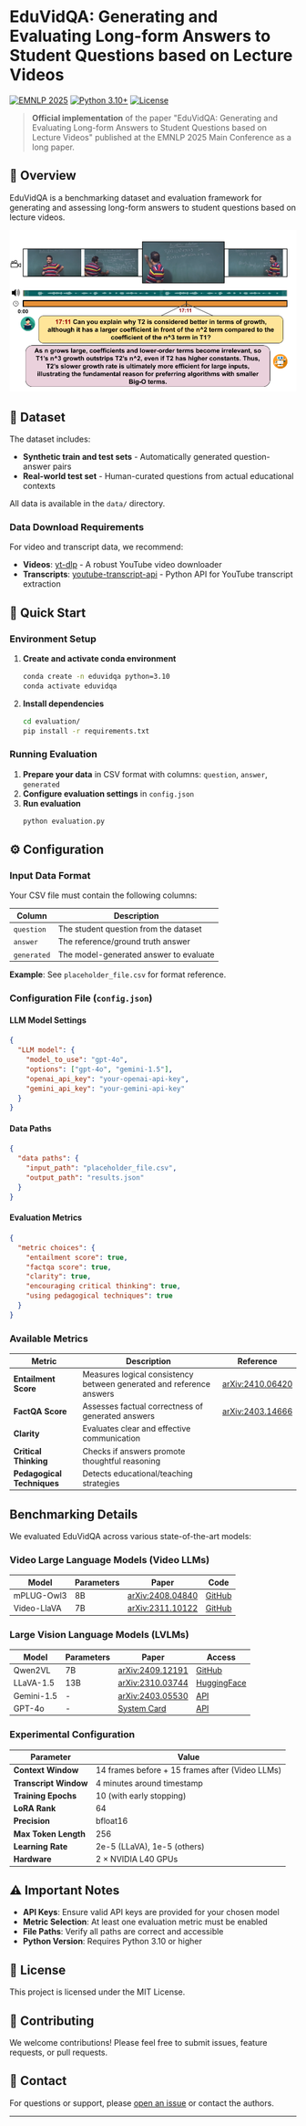 # EduVidQA: Generating and Evaluating Long-form Answers to Student Questions based on Lecture Videos

[![EMNLP 2025](https://img.shields.io/badge/EMNLP-2025-blue.svg)](https://2025.emnlp.org/)
[![Python 3.10+](https://img.shields.io/badge/python-3.10+-blue.svg)](https://www.python.org/downloads/release/python-3100/)
[![License](https://img.shields.io/badge/License-MIT-green.svg)](LICENSE)

> **Official implementation** of the paper "EduVidQA: Generating and Evaluating Long-form Answers to Student Questions based on Lecture Videos" published at the EMNLP 2025 Main Conference as a long paper.

## 📖 Overview

EduVidQA is a benchmarking dataset and evaluation framework for generating and assessing long-form answers to student questions based on lecture videos.

![image info](./assets/eduvidqa_task_diagram.png)

## 📁 Dataset

The dataset includes:
- **Synthetic train and test sets** - Automatically generated question-answer pairs
- **Real-world test set** - Human-curated questions from actual educational contexts

All data is available in the `data/` directory.

### Data Download Requirements

For video and transcript data, we recommend:
- **Videos**: [yt-dlp](https://github.com/yt-dlp/yt-dlp) - A robust YouTube video downloader
- **Transcripts**: [youtube-transcript-api](https://pypi.org/project/youtube-transcript-api/) - Python API for YouTube transcript extraction

## 🚀 Quick Start

### Environment Setup

1. **Create and activate conda environment**
   ```bash
   conda create -n eduvidqa python=3.10
   conda activate eduvidqa
   ```

2. **Install dependencies**
   ```bash
   cd evaluation/
   pip install -r requirements.txt
   ```

### Running Evaluation

1. **Prepare your data** in CSV format with columns: `question`, `answer`, `generated`
2. **Configure evaluation settings** in `config.json`
3. **Run evaluation**
   ```bash
   python evaluation.py
   ```

## ⚙️ Configuration

### Input Data Format

Your CSV file must contain the following columns:

| Column | Description |
|--------|-------------|
| `question` | The student question from the dataset |
| `answer` | The reference/ground truth answer |
| `generated` | The model-generated answer to evaluate |

**Example**: See `placeholder_file.csv` for format reference.

### Configuration File (`config.json`)

#### LLM Model Settings
```json
{
  "LLM model": {
    "model_to_use": "gpt-4o",
    "options": ["gpt-4o", "gemini-1.5"],
    "openai_api_key": "your-openai-api-key",
    "gemini_api_key": "your-gemini-api-key"
  }
}
```

#### Data Paths
```json
{
  "data paths": {
    "input_path": "placeholder_file.csv",
    "output_path": "results.json"
  }
}
```

#### Evaluation Metrics
```json
{
  "metric choices": {
    "entailment score": true,
    "factqa score": true,
    "clarity": true,
    "encouraging critical thinking": true,
    "using pedagogical techniques": true
  }
}
```

### Available Metrics

| Metric | Description | Reference |
|--------|-------------|-----------|
| **Entailment Score** | Measures logical consistency between generated and reference answers | [arXiv:2410.06420](https://arxiv.org/abs/2410.06420) |
| **FactQA Score** | Assesses factual correctness of generated answers | [arXiv:2403.14666](https://arxiv.org/abs/2403.14666) |
| **Clarity** | Evaluates clear and effective communication |  |
| **Critical Thinking** | Checks if answers promote thoughtful reasoning |  |
| **Pedagogical Techniques** | Detects educational/teaching strategies |  |

## Benchmarking Details

We evaluated EduVidQA across various state-of-the-art models:

### Video Large Language Models (Video LLMs)
| Model | Parameters | Paper | Code |
|-------|------------|-------|------|
| mPLUG-Owl3 | 8B | [arXiv:2408.04840](https://arxiv.org/abs/2408.04840) | [GitHub](https://github.com/X-PLUG/mPLUG-Owl/tree/main/mPLUG-Owl3) |
| Video-LlaVA | 7B | [arXiv:2311.10122](https://arxiv.org/abs/2311.10122) | [GitHub](https://github.com/PKU-YuanGroup/Video-LLaVA) |

### Large Vision Language Models (LVLMs)
| Model | Parameters | Paper | Access |
|-------|------------|-------|---------|
| Qwen2VL | 7B | [arXiv:2409.12191](https://arxiv.org/abs/2409.12191) | [GitHub](https://github.com/xwjim/Qwen2-VL) |
| LLaVA-1.5 | 13B | [arXiv:2310.03744](https://arxiv.org/abs/2310.03744) | [HuggingFace](https://huggingface.co/liuhaotian/llava-v1.5-13b) |
| Gemini-1.5 | - | [arXiv:2403.05530](https://arxiv.org/abs/2403.05530) | [API](https://ai.google.dev/gemini-api/docs/quickstart) |
| GPT-4o | - | [System Card](https://arxiv.org/abs/2410.21276) | [API](https://github.com/openai/openai-python) |

### Experimental Configuration

| Parameter | Value |
|-----------|-------|
| **Context Window** | 14 frames before + 15 frames after (Video LLMs) |
| **Transcript Window** | 4 minutes around timestamp |
| **Training Epochs** | 10 (with early stopping) |
| **LoRA Rank** | 64 |
| **Precision** | bfloat16 |
| **Max Token Length** | 256 |
| **Learning Rate** | 2e-5 (LLaVA), 1e-5 (others) |
| **Hardware** | 2 × NVIDIA L40 GPUs |

## ⚠️ Important Notes

- **API Keys**: Ensure valid API keys are provided for your chosen model
- **Metric Selection**: At least one evaluation metric must be enabled
- **File Paths**: Verify all paths are correct and accessible
- **Python Version**: Requires Python 3.10 or higher


## 📜 License

This project is licensed under the MIT License.

## 🤝 Contributing

We welcome contributions! Please feel free to submit issues, feature requests, or pull requests.

## 📧 Contact

For questions or support, please [open an issue](../../issues) or contact the authors.

---
